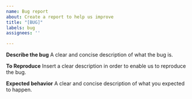 ```yaml
---
name: Bug report
about: Create a report to help us improve
title: "[BUG]"
labels: bug
assignees: ''

---
```


**Describe the bug**
A clear and concise description of what the bug is.

**To Reproduce**
Insert a clear description in order to enable us to reproduce the bug.

**Expected behavior**
A clear and concise description of what you expected to happen.
